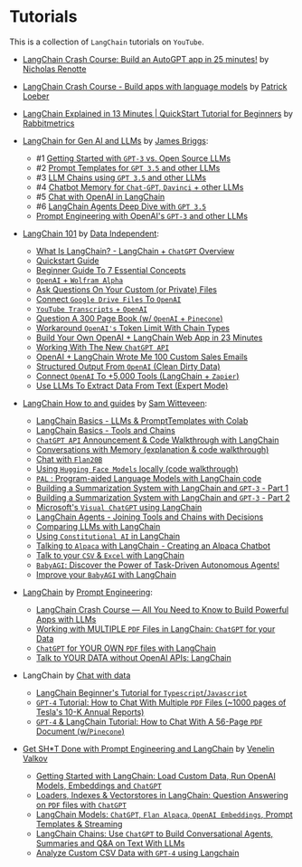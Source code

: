 # Tutorials

This is a collection of `LangChain` tutorials on `YouTube`.

- [LangChain Crash Course: Build an AutoGPT app in 25 minutes!](https://youtu.be/MlK6SIjcjE8) by [Nicholas Renotte](https://www.youtube.com/@NicholasRenotte)

- [LangChain Crash Course - Build apps with language models](https://youtu.be/LbT1yp6quS8) by [Patrick Loeber](https://www.youtube.com/@patloeber)

- [LangChain Explained in 13 Minutes | QuickStart Tutorial for Beginners](https://youtu.be/aywZrzNaKjs) by [Rabbitmetrics](https://www.youtube.com/@rabbitmetrics)

- [LangChain for Gen AI and LLMs](https://www.youtube.com/playlist?list=PLIUOU7oqGTLieV9uTIFMm6_4PXg-hlN6F) by [James Briggs](https://www.youtube.com/@jamesbriggs):
  - #1 [Getting Started with `GPT-3` vs. Open Source LLMs](https://youtu.be/nE2skSRWTTs)
  - #2 [Prompt Templates for `GPT 3.5` and other LLMs](https://youtu.be/RflBcK0oDH0)
  - #3 [LLM Chains using `GPT 3.5` and other LLMs](https://youtu.be/S8j9Tk0lZHU)
  - #4 [Chatbot Memory for `Chat-GPT`, `Davinci` + other LLMs](https://youtu.be/X05uK0TZozM)
  - #5 [Chat with OpenAI in LangChain](https://youtu.be/CnAgB3A5OlU)
  - #6 [LangChain Agents Deep Dive with `GPT 3.5`](https://youtu.be/jSP-gSEyVeI)
  - [Prompt Engineering with OpenAI's `GPT-3` and other LLMs](https://youtu.be/BP9fi_0XTlw)

- [LangChain 101](https://www.youtube.com/playlist?list=PLqZXAkvF1bPNQER9mLmDbntNfSpzdDIU5) by [Data Independent](https://www.youtube.com/@DataIndependent):
  - [What Is LangChain? - LangChain + `ChatGPT` Overview](https://youtu.be/_v_fgW2SkkQ)
  - [Quickstart Guide](https://youtu.be/kYRB-vJFy38)
  - [Beginner Guide To 7 Essential Concepts](https://youtu.be/2xxziIWmaSA)
  - [`OpenAI` + `Wolfram Alpha`](https://youtu.be/UijbzCIJ99g)
  - [Ask Questions On Your Custom (or Private) Files](https://youtu.be/EnT-ZTrcPrg)
  - [Connect `Google Drive Files` To `OpenAI`](https://youtu.be/IqqHqDcXLww)
  - [`YouTube Transcripts` + `OpenAI`](https://youtu.be/pNcQ5XXMgH4)
  - [Question A 300 Page Book (w/ `OpenAI` + `Pinecone`)](https://youtu.be/h0DHDp1FbmQ)
  - [Workaround `OpenAI's` Token Limit With Chain Types](https://youtu.be/f9_BWhCI4Zo)
  - [Build Your Own OpenAI + LangChain Web App in 23 Minutes](https://youtu.be/U_eV8wfMkXU)
  - [Working With The New `ChatGPT API`](https://youtu.be/e9P7FLi5Zy8)
  - [OpenAI + LangChain Wrote Me 100 Custom Sales Emails](https://youtu.be/y1pyAQM-3Bo)
  - [Structured Output From `OpenAI` (Clean Dirty Data)](https://youtu.be/KwAXfey-xQk)
  - [Connect `OpenAI` To +5,000 Tools (LangChain + `Zapier`)](https://youtu.be/7tNm0yiDigU)
  - [Use LLMs To Extract Data From Text (Expert Mode)](https://youtu.be/xZzvwR9jdPA)

- [LangChain How to and guides](https://www.youtube.com/playlist?list=PL8motc6AQftk1Bs42EW45kwYbyJ4jOdiZ) by [Sam Witteveen](https://www.youtube.com/@samwitteveenai):
  - [LangChain Basics - LLMs & PromptTemplates with Colab](https://youtu.be/J_0qvRt4LNk)
  - [LangChain Basics - Tools and Chains](https://youtu.be/hI2BY7yl_Ac)
  - [`ChatGPT API` Announcement & Code Walkthrough with LangChain](https://youtu.be/phHqvLHCwH4)
  - [Conversations with Memory (explanation & code walkthrough)](https://youtu.be/X550Zbz_ROE)
  - [Chat with `Flan20B`](https://youtu.be/VW5LBavIfY4)
  - [Using `Hugging Face Models` locally (code walkthrough)](https://youtu.be/Kn7SX2Mx_Jk)
  - [`PAL` : Program-aided Language Models with LangChain code](https://youtu.be/dy7-LvDu-3s)
  - [Building a Summarization System with LangChain and `GPT-3` - Part 1](https://youtu.be/LNq_2s_H01Y)
  - [Building a Summarization System with LangChain and `GPT-3` - Part 2](https://youtu.be/d-yeHDLgKHw)
  - [Microsoft's `Visual ChatGPT` using LangChain](https://youtu.be/7YEiEyfPF5U)
  - [LangChain Agents - Joining Tools and Chains with Decisions](https://youtu.be/ziu87EXZVUE)
  - [Comparing LLMs with LangChain](https://youtu.be/rFNG0MIEuW0)
  - [Using `Constitutional AI` in LangChain](https://youtu.be/uoVqNFDwpX4)
  - [Talking to `Alpaca` with LangChain - Creating an Alpaca Chatbot](https://youtu.be/v6sF8Ed3nTE)
  - [Talk to your `CSV` & `Excel` with LangChain](https://youtu.be/xQ3mZhw69bc)
  - [`BabyAGI`: Discover the Power of Task-Driven Autonomous Agents!](https://youtu.be/QBcDLSE2ERA)
  - [Improve your `BabyAGI` with LangChain](https://youtu.be/DRgPyOXZ-oE)

- [LangChain](https://www.youtube.com/playlist?list=PLVEEucA9MYhOu89CX8H3MBZqayTbcCTMr) by [Prompt Engineering](https://www.youtube.com/@engineerprompt):
  - [LangChain Crash Course — All You Need to Know to Build Powerful Apps with LLMs](https://youtu.be/5-fc4Tlgmro)
  - [Working with MULTIPLE `PDF` Files in LangChain: `ChatGPT` for your Data](https://youtu.be/s5LhRdh5fu4)
  - [`ChatGPT` for YOUR OWN `PDF` files with LangChain](https://youtu.be/TLf90ipMzfE)
  - [Talk to YOUR DATA without OpenAI APIs: LangChain](https://youtu.be/wrD-fZvT6UI)
  
- LangChain by [Chat with data](https://www.youtube.com/@chatwithdata)
  - [LangChain Beginner's Tutorial for `Typescript`/`Javascript`](https://youtu.be/bH722QgRlhQ)
  - [`GPT-4` Tutorial: How to Chat With Multiple `PDF` Files (~1000 pages of Tesla's 10-K Annual Reports)](https://youtu.be/Ix9WIZpArm0)
  - [`GPT-4` & LangChain Tutorial: How to Chat With A 56-Page `PDF` Document (w/`Pinecone`)](https://youtu.be/ih9PBGVVOO4)

- [Get SH\*T Done with Prompt Engineering and LangChain](https://www.youtube.com/watch?v=muXbPpG_ys4&list=PLEJK-H61Xlwzm5FYLDdKt_6yibO33zoMW) by [Venelin Valkov](https://www.youtube.com/@venelin_valkov)
  - [Getting Started with LangChain: Load Custom Data, Run OpenAI Models, Embeddings and `ChatGPT`](https://www.youtube.com/watch?v=muXbPpG_ys4)
  - [Loaders, Indexes & Vectorstores in LangChain: Question Answering on `PDF` files with `ChatGPT`](https://www.youtube.com/watch?v=FQnvfR8Dmr0)
  - [LangChain Models: `ChatGPT`, `Flan Alpaca`, `OpenAI Embeddings`, Prompt Templates & Streaming](https://www.youtube.com/watch?v=zy6LiK5F5-s)
  - [LangChain Chains: Use `ChatGPT` to Build Conversational Agents, Summaries and Q&A on Text With LLMs](https://www.youtube.com/watch?v=h1tJZQPcimM)
  - [Analyze Custom CSV Data with `GPT-4` using Langchain](https://www.youtube.com/watch?v=Ew3sGdX8at4)
